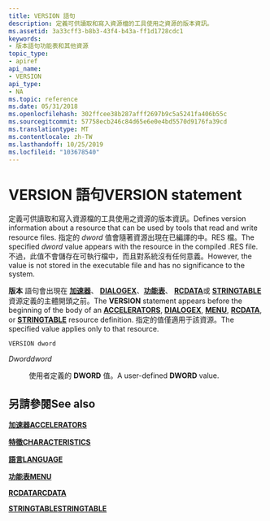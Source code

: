 ```yaml
---
title: VERSION 語句
description: 定義可供讀取和寫入資源檔的工具使用之資源的版本資訊。
ms.assetid: 3a33cff3-b8b3-43f4-b43a-ff1d1728cdc1
keywords:
- 版本語句功能表和其他資源
topic_type:
- apiref
api_name:
- VERSION
api_type:
- NA
ms.topic: reference
ms.date: 05/31/2018
ms.openlocfilehash: 302ffcee38b287afff2697b9c5a5241fa406b55c
ms.sourcegitcommit: 57758ecb246c84d65e6e0e4bd5570d9176fa39cd
ms.translationtype: MT
ms.contentlocale: zh-TW
ms.lasthandoff: 10/25/2019
ms.locfileid: "103678540"
---
```

# <a name="version-statement"></a><span data-ttu-id="0255a-104">VERSION 語句</span><span class="sxs-lookup"><span data-stu-id="0255a-104">VERSION statement</span></span>

<span data-ttu-id="0255a-105">定義可供讀取和寫入資源檔的工具使用之資源的版本資訊。</span><span class="sxs-lookup"><span data-stu-id="0255a-105">Defines version information about a resource that can be used by tools that read and write resource files.</span></span> <span data-ttu-id="0255a-106">指定的 *dword* 值會隨著資源出現在已編譯的中。RES 檔。</span><span class="sxs-lookup"><span data-stu-id="0255a-106">The specified *dword* value appears with the resource in the compiled .RES file.</span></span> <span data-ttu-id="0255a-107">不過，此值不會儲存在可執行檔中，而且對系統沒有任何意義。</span><span class="sxs-lookup"><span data-stu-id="0255a-107">However, the value is not stored in the executable file and has no significance to the system.</span></span>

<span data-ttu-id="0255a-108">**版本** 語句會出現在 [**加速器**](accelerators-resource.md)、 [**DIALOGEX**](dialogex-resource.md)、[**功能表**](menu-resource.md)、 [**RCDATA**](rcdata-resource.md)或 [**STRINGTABLE**](stringtable-resource.md)資源定義的主體開頭之前。</span><span class="sxs-lookup"><span data-stu-id="0255a-108">The **VERSION** statement appears before the beginning of the body of an [**ACCELERATORS**](accelerators-resource.md), [**DIALOGEX**](dialogex-resource.md), [**MENU**](menu-resource.md), [**RCDATA**](rcdata-resource.md), or [**STRINGTABLE**](stringtable-resource.md) resource definition.</span></span> <span data-ttu-id="0255a-109">指定的值僅適用于該資源。</span><span class="sxs-lookup"><span data-stu-id="0255a-109">The specified value applies only to that resource.</span></span>

``` syntax
VERSION dword
```

<dl> <dt>

<span data-ttu-id="0255a-110"><span id="dword"></span><span id="DWORD"></span>*Dword*</span><span class="sxs-lookup"><span data-stu-id="0255a-110"><span id="dword"></span><span id="DWORD"></span>*dword*</span></span>
</dt> <dd>

<span data-ttu-id="0255a-111">使用者定義的 **DWORD** 值。</span><span class="sxs-lookup"><span data-stu-id="0255a-111">A user-defined **DWORD** value.</span></span>

</dd> </dl>

## <a name="see-also"></a><span data-ttu-id="0255a-112">另請參閱</span><span class="sxs-lookup"><span data-stu-id="0255a-112">See also</span></span>

<dl> <dt>

[<span data-ttu-id="0255a-113">**加速器**</span><span class="sxs-lookup"><span data-stu-id="0255a-113">**ACCELERATORS**</span></span>](accelerators-resource.md)
</dt> <dt>

[<span data-ttu-id="0255a-114">**特徵**</span><span class="sxs-lookup"><span data-stu-id="0255a-114">**CHARACTERISTICS**</span></span>](characteristics-statement.md)
</dt> <dt>

[<span data-ttu-id="0255a-115">**語言**</span><span class="sxs-lookup"><span data-stu-id="0255a-115">**LANGUAGE**</span></span>](language-statement.md)
</dt> <dt>

[<span data-ttu-id="0255a-116">**功能表**</span><span class="sxs-lookup"><span data-stu-id="0255a-116">**MENU**</span></span>](menu-resource.md)
</dt> <dt>

[<span data-ttu-id="0255a-117">**RCDATA**</span><span class="sxs-lookup"><span data-stu-id="0255a-117">**RCDATA**</span></span>](rcdata-resource.md)
</dt> <dt>

[<span data-ttu-id="0255a-118">**STRINGTABLE**</span><span class="sxs-lookup"><span data-stu-id="0255a-118">**STRINGTABLE**</span></span>](stringtable-resource.md)
</dt> </dl>

 

 




